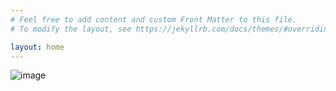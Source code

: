 ```yaml
---
# Feel free to add content and custom Front Matter to this file.
# To modify the layout, see https://jekyllrb.com/docs/themes/#overriding-theme-defaults

layout: home
---
```

![image](https://user-images.githubusercontent.com/8829018/183598618-104a465d-76cf-419e-914a-eeb56ae4240d.png)
